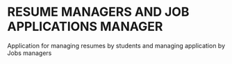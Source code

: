 # RESUME MANAGERS AND JOB APPLICATIONS MANAGER
Application for managing resumes by students and managing application by Jobs managers
